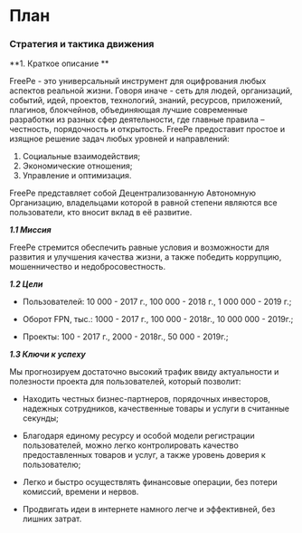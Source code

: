 # План

### Стратегия и тактика движения

**1. Краткое описание **

FreePe - это универсальный инструмент для оцифрования любых аспектов реальной жизни. Говоря иначе - сеть для людей, организаций, событий, идей, проектов, технологий, знаний, ресурсов, приложений, плагинов, блокчейнов, объединяющая лучшие современные разработки из разных сфер деятельности, где главные правила – честность, порядочность и открытость. FreePe предоставит простое и изящное решение задач любых уровней и направлений:
1. Социальные взаимодействия;
2. Экономические отношения;
3. Управление и оптимизация.

FreePe представляет собой Децентрализованную Автономную Организацию, владельцами которой в равной степени являются все пользователи, кто вносит вклад в её развитие. 

***1.1 Миссия***

FreePe стремится обеспечить равные условия и возможности для развития и улучшения качества жизни, а также победить коррупцию, мошенничество и недобросовестность. 

***1.2 Цели***

* Пользователей: 10 000 - 2017 г., 100 000 - 2018 г., 1 000 000 - 2019 г.;

* Оборот FPN, тыс.: 1000 - 2017 г., 100 000 - 2018г., 10 000 000 - 2019г.;

* Проекты: 100 - 2017 г., 2000 - 2018г., 50 000 - 2019г.;

***1.3 Ключи к успеху***

Мы прогнозируем достаточно высокий трафик ввиду актуальности и полезности проекта для пользователей, который позволит:

- Находить честных бизнес-партнеров, порядочных инвесторов, надежных сотрудников, качественные товары и услуги в считанные секунды;

- Благодаря единому ресурсу и особой модели регистрации пользователей, можно легко контролировать качество предоставленных товаров и услуг, а также уровень доверия к пользователю;

- Легко и быстро осуществлять финансовые операции, без потери комиссий, времени и нервов. 

- Продвигать идеи в интернете намного легче и эффективней, без лишних затрат.
